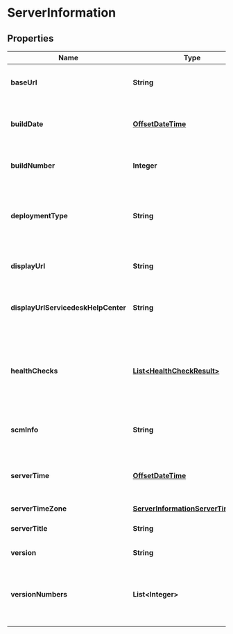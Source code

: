 # ServerInformation

## Properties
Name | Type | Description | Notes
------------ | ------------- | ------------- | -------------
**baseUrl** | **String** | The base URL of the Jira instance. |  [optional]
**buildDate** | [**OffsetDateTime**](OffsetDateTime.md) | The timestamp when the Jira version was built. |  [optional]
**buildNumber** | **Integer** | The build number of the Jira version. |  [optional]
**deploymentType** | **String** | The type of server deployment. This is always returned as *Cloud*. |  [optional]
**displayUrl** | **String** | The display URL of the Jira instance. |  [optional]
**displayUrlServicedeskHelpCenter** | **String** | The display URL of the Servicedesk Help Center. |  [optional]
**healthChecks** | [**List&lt;HealthCheckResult&gt;**](HealthCheckResult.md) | Jira instance health check results. Deprecated and no longer returned. |  [optional]
**scmInfo** | **String** | The unique identifier of the Jira version. |  [optional]
**serverTime** | [**OffsetDateTime**](OffsetDateTime.md) | The time in Jira when this request was responded to. |  [optional]
**serverTimeZone** | [**ServerInformationServerTimeZone**](ServerInformationServerTimeZone.md) |  |  [optional]
**serverTitle** | **String** | The name of the Jira instance. |  [optional]
**version** | **String** | The version of Jira. |  [optional]
**versionNumbers** | **List&lt;Integer&gt;** | The major, minor, and revision version numbers of the Jira version. |  [optional]
